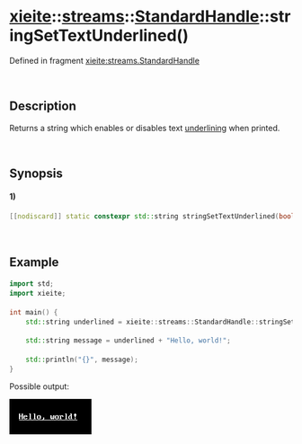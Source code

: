 # [xieite](../../../../../xieite.md)\:\:[streams](../../../../../streams.md)\:\:[StandardHandle](../../../standard_handle.md)\:\:stringSetTextUnderlined\(\)
Defined in fragment [xieite:streams.StandardHandle](../../../../../../src/streams/standard_handle.cpp)

&nbsp;

## Description
Returns a string which enables or disables text <u>underlining</u> when printed.

&nbsp;

## Synopsis
#### 1)
```cpp
[[nodiscard]] static constexpr std::string stringSetTextUnderlined(bool value) noexcept;
```

&nbsp;

## Example
```cpp
import std;
import xieite;

int main() {
    std::string underlined = xieite::streams::StandardHandle::stringSetTextUnderlined(true);

    std::string message = underlined + "Hello, world!";

    std::println("{}", message);
}
```
Possible output:

![image](./set_text_underlined.png)

